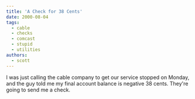 ```yaml
---
title: 'A Check for 38 Cents'
date: 2000-08-04
tags:
  - cable
  - checks
  - comcast
  - stupid
  - utilities
authors:
  - scott
---
```


I was just calling the cable company to get our service stopped on Monday, and the guy told me my final account balance is negative 38 cents. They're going to send me a check.
